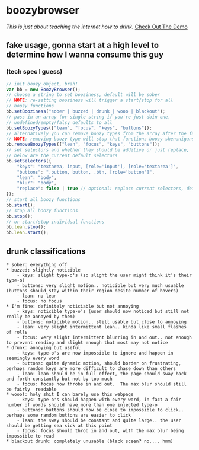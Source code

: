 # boozybrowser
_This is just about teaching the internet how to drink._
<a href="http://www.boozybrowser.com" target="_blank">Check Out The Demo</a>

## fake usage, gonna start at a high level to determine how I wanna consume this guy 
### (tech spec I guess)
``` JavaScript
// init boozy object, brah!
var bb = new BoozyBrowser();
// choose a string to set booziness, default will be sober
// NOTE: re-setting booziness will trigger a start/stop for all 
// boozy functions
bb.setBooziness("sober | buzzed | drunk | wooo | blackout");
// pass in an array (or single string if you're just doin one, 
// undefined/empty/falsy defaults to all
bb.setBoozyTypes(["lean", "focus", "keys", "buttons"]);
// alternatively you can remove boozy types from the array after the fact
// NOTE: removing boozy type will stop that functions boozy shenanigans
bb.removeBoozyTypes(["lean", "focus", "keys", "buttons"]);
// set selectors and whether they should be additive or just replace, 
// below are the current default selectors
bb.setSelectors({
    "keys": "textarea, input, [role='input'], [role='textarea']",   
    "buttons": ".button, button, .btn, [role='button']",
    "lean": "body",
    "blur": "body",
    "replace": false | true // optional: replace current selectors, defautlts to false
});
// start all boozy functions
bb.start();
// stop all boozy functions
bb.stop();
// or start/stop individual functions
bb.lean.stop();
bb.lean.start();
``` 

## drunk classifications 
    * sober: everything off
    * buzzed: slightly noticible
        - keys: slight type-o's (so slight the user might think it's their type-o)
        - buttons: very slight motion.. noticible but very much usuable (buttons should stay within their region desite number of hovers)
        - lean: no lean
        - focus: no focus
    * I'm fine: definitely noticiable but not annoying 
        - keys: noticible type-o's (user should now noticed but still not really be annoyed by them)
        - buttons: noticible motion.. still usable but close to annoying
        - lean: very slight intermittent lean.. kinda like small flashes of rolls
        - focus: very slight intermittent blurring in and out.. not enough to prevent reading and slight enough that most may not notice
    * drunk: annoying but useful
        - keys: type-o's are now impossible to ignore and happen in seemingly every word
        - buttons: quite dynamic motion, should border on frustrating, perhaps random keys are more difficult to chase down than others
        - lean: lean should be in full effect, the page should sway back and forth constantly but not by too much
        - focus: focus now throbs in and out.  The max blur should still be fairly  readable
    * wooo!: holy shit I can barely use this webpage
        - keys: type-o's should happen with every word, in fact a fair number of words should have more than one injected type-o
        - buttons: buttons should now be close to impossible to click.. perhaps some random buttons are easier to click
        - lean: the sway should be constant and quite large.. the user should be getting sea sick at this point
        - focus: focus should throb in and out, with the max blur being impossible to read
    * blackout drunk: completely unusable (black sceen? no.... hmm)
